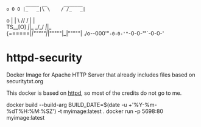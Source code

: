            _____ __      _______  
    o O O |_   _|\ \    / /_   _| 
   o        | |   \ \/\/ /  | |   
  TS__[O]  _|_|_   \_/\_/  _|_|_  
 {======|_|"""""|_|"""""|_|"""""| 
./o--000'"`-0-0-'"`-0-0-'"`-0-0-' 

# httpd-security
Docker Image for Apache HTTP Server that already includes files based on securitytxt.org

This docker is based on [httpd](https://github.com/docker-library/httpd), so most of the credits do not go to me. 


docker build --build-arg BUILD_DATE=$(date -u +'%Y-%m-%dT%H:%M:%SZ') -t myimage:latest .
docker run -p 5698:80 myimage:latest